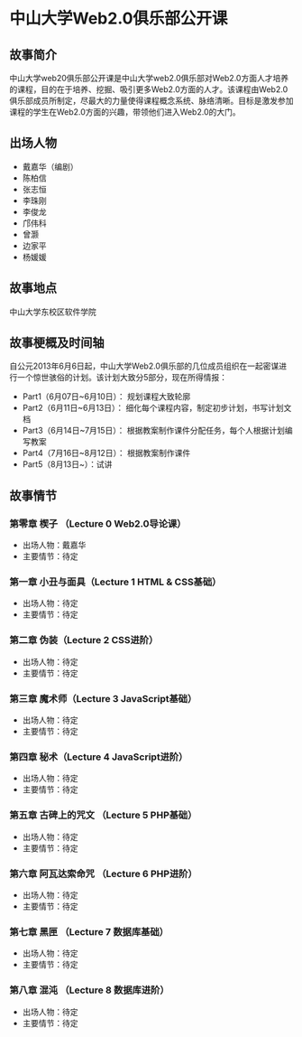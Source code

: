 中山大学Web2.0俱乐部公开课
============

## 故事简介
中山大学web20俱乐部公开课是中山大学web2.0俱乐部对Web2.0方面人才培养的课程，目的在于培养、挖掘、吸引更多Web2.0方面的人才。该课程由Web2.0俱乐部成员所制定，尽最大的力量使得课程概念系统、脉络清晰。目标是激发参加课程的学生在Web2.0方面的兴趣，带领他们进入Web2.0的大门。

## 出场人物
* 戴嘉华（编剧）
* 陈柏信
* 张志恒
* 李珠刚
* 李俊龙
* 邝伟科
* 曾灏
* 边家平
* 杨媛媛

## 故事地点
中山大学东校区软件学院

## 故事梗概及时间轴
自公元2013年6月6日起，中山大学Web2.0俱乐部的几位成员组织在一起密谋进行一个惊世骇俗的计划。该计划大致分5部分，现在所得情报：

* Part1（6月07日~6月10日）： 规划课程大致轮廓
* Part2（6月11日~6月13日）： 细化每个课程内容，制定初步计划，书写计划文档
* Part3（6月14日~7月15日）： 根据教案制作课件分配任务，每个人根据计划编写教案
* Part4（7月16日~8月12日）： 根据教案制作课件
* Part5（8月13日~）：试讲

## 故事情节

### 第零章 楔子 （Lecture 0 Web2.0导论课）
* 出场人物：戴嘉华
* 主要情节：待定

### 第一章 小丑与面具（Lecture 1 HTML & CSS基础）
* 出场人物：待定
* 主要情节：待定

### 第二章 伪装（Lecture 2 CSS进阶）
* 出场人物：待定
* 主要情节：待定

### 第三章 魔术师（Lecture 3 JavaScript基础）
* 出场人物：待定
* 主要情节：待定

### 第四章 秘术（Lecture 4 JavaScript进阶）
* 出场人物：待定
* 主要情节：待定

### 第五章 古碑上的咒文 （Lecture 5 PHP基础）
* 出场人物：待定
* 主要情节：待定

### 第六章 阿瓦达索命咒 （Lecture 6 PHP进阶）
* 出场人物：待定
* 主要情节：待定

### 第七章 黑匣 （Lecture 7 数据库基础）
* 出场人物：待定
* 主要情节：待定

### 第八章 混沌 （Lecture 8 数据库进阶）
* 出场人物：待定
* 主要情节：待定
